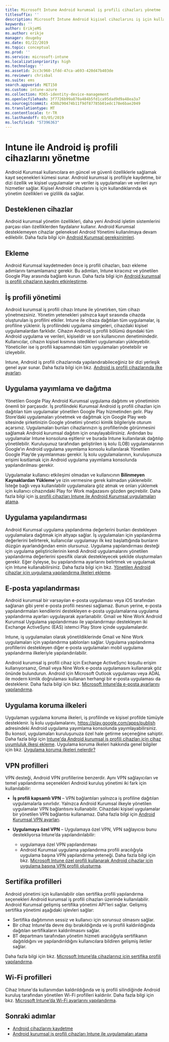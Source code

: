 ```yaml
---
title: Microsoft Intune Android kurumsal iş profili cihazları yönetme
titlesuffix: ''
description: Microsoft Intune Android kişisel cihazlarını iş için kullandıklarında ek yönetim özellikleri ve gizlilik sağlamak için Android kurumsal iş profili cihazları yönetir.
keywords: ''
author: ErikjeMS
ms.author: erikje
manager: dougeby
ms.date: 01/22/2019
ms.topic: conceptual
ms.prod: ''
ms.service: microsoft-intune
ms.localizationpriority: high
ms.technology: ''
ms.assetid: 2cc3c960-1fdd-47ca-a693-420d47b403de
ms.reviewer: chrisbal
ms.suite: ems
search.appverid: MET150
ms.custom: intune-azure
ms.collection: M365-identity-device-management
ms.openlocfilehash: 3f7726b99a870a404b5fd1ca95dad9d9a48ea3a7
ms.sourcegitcommit: 430b290474b11f9df87785b01edc178e6bae2049
ms.translationtype: MT
ms.contentlocale: tr-TR
ms.lasthandoff: 03/05/2019
ms.locfileid: "57396363"
---
```

# <a name="manage-android-work-profile-devices-with-intune"></a>Intune ile Android iş profili cihazlarını yönetme

Android Kurumsal kullanıcılara en güncel ve güvenli özelliklerle sağlamak kayıt seçenekleri kümesi sunar. Android kurumsal iş profiliyle kaydetme, bir dizi özellik ve kişisel uygulamalar ve veriler iş uygulamaları ve verileri ayrı hizmetler sağlar. Kişisel Android cihazlarını iş için kullandıklarında ek yönetim özellikleri ve gizlilik da sağlar. 

## <a name="supported-devices"></a>Desteklenen cihazlar

Android kurumsal yönetim özellikleri, daha yeni Android işletim sistemlerini parçası olan özelliklerden faydalanır kullanır. Android Kurumsal desteklemeyen cihazlar geleneksel Android Yönetimi kullanılmaya devam edilebilir. Daha fazla bilgi için [Android Kurumsal gereksinimleri](https://support.google.com/work/android/answer/6174145?hl=en&ref_topic=6151012).

## <a name="onboarding"></a>Ekleme

Android Kurumsal kaydetmeden önce iş profili cihazları, bazı ekleme adımlarını tamamlamanız gerekir. Bu adımları, Intune kiracınız ve yönetilen Google Play arasında bağlantı kurun. Daha fazla bilgi için [Android kurumsal iş profili cihazların kaydını etkinleştirme](android-work-profile-enroll.md).

## <a name="work-profile-management"></a>İş profili yönetimi

Android kurumsal iş profili cihazı Intune ile yönetirken, tüm cihazı yönetmezsiniz. Yönetim yetenekleri yalnızca kayıt sırasında cihazda oluşturulan iş profilini etkiler. Intune ile cihaza dağıtılan tüm uygulamalar, iş profiline yüklenir. İş profilindeki uygulama simgeleri, cihazdaki kişisel uygulamalardan farklıdır. Cihazın Android iş profili bölümü dışındaki tüm Android uygulama ve verileri, kişiseldir ve son kullanıcının denetimindedir. Kullanıcılar, cihazın kişisel kısmına istedikleri uygulamaları yükleyebilir. Yöneticiler ise iş profili kapsamındaki tüm uygulamaları yönetebilir ve izleyebilir.

Intune, Android iş profili cihazlarında yapılandırabileceğiniz bir dizi yerleşik genel ayar sunar. Daha fazla bilgi için bkz. [Android iş profili cihazlarında ilke ayarları](compliance-policy-create-android-for-work.md).

## <a name="app-publishing-and-distribution"></a>Uygulama yayımlama ve dağıtma

Yönetilen Google Play Android Kurumsal uygulama dağıtımı ve yönetiminin önemli bir parçasıdır. İş profilindeki Kurumsal Android iş profili cihazları için dağıtılan tüm uygulamalar yönetilen Google Play hizmetinden gelir. Play Store’daki uygulamaları yönetmek ve dağıtmak için Google Play web sitesinde şirketinizin Google yönetimi yönetici kimlik bilgileriyle oturum açarsınız. Uygulamaları bunları cihazlarınızın iş profillerinde görünmesini sağlamak Android kurumsal dağıtım için onaylayabilirsiniz. Ardından bu uygulamalar Intune konsoluna eşitlenir ve burada Intune kullanılarak dağıtılıp yönetilebilir. Kuruluşunuz tarafından geliştirilen iş kolu (LOB) uygulamalarının Google’ın Android uygulama yayımlama konsolu kullanılarak Yönetilen Google Play’de yayımlanması gerekir. İş kolu uygulamalarının, kuruluşunuza erişimi kısıtlamak için Android uygulama yayımlama konsolunda yapılandırılması gerekir.

Uygulamalar kullanıcı etkileşimi olmadan ve kullanıcının **Bilinmeyen Kaynaklardan Yükleme**'ye izin vermesine gerek kalmadan yüklenebilir. İsteğe bağlı veya kullanılabilir uygulamalara göz atmak ve onları yüklemek için kullanıcı cihazındaki Play for Work mağazasını gözden geçirebilir. Daha fazla bilgi için [iş profili cihazları Intune ile Android Kurumsal uygulamaları atama](apps-add-android-for-work.md).

## <a name="app-configuration"></a>Uygulama yapılandırması

Android Kurumsal uygulama yapılandırma değerlerini bunları destekleyen uygulamalara dağıtmak için altyapı sağlar. İş uygulamaları için yapılandırma değerlerini belirterek, kullanıcılar uygulamayı ilk kez başlattığında bunların düzgün ayarlandığından emin olursunuz. Uygulama yapılandırması desteği için uygulama geliştiricilerinin kendi Android uygulamalarını yönetilen yapılandırma değerlerini spesifik olarak destekleyecek şekilde oluşturmaları gerekir. Eğer öyleyse, bu yapılandırma ayarlarını belirtmek ve uygulamak için Intune kullanabilirsiniz. Daha fazla bilgi için bkz. [Yönetilen Android cihazlar için uygulama yapılandırma ilkeleri ekleme](app-configuration-policies-use-android.md).

## <a name="email-configuration"></a>E-posta yapılandırması

Android kurumsal bir varsayılan e-posta uygulaması veya iOS tarafından sağlanan gibi yerel e-posta profili nesnesi sağlamaz. Bunun yerine, e-posta yapılandırmaları kendilerini destekleyen e-posta uygulamalarına uygulama yapılandırma ayarları uygulayarak ayarlanabilir. Gmail ve Nine Work Android Kurumsal Uygulama yapılandırması ile yapılandırmayı destekleyen iki Exchange ActiveSync (EAS) istemci Play Store içinde uygulamalardır.

Intune, iş uygulamaları olarak yönetildiklerinde Gmail ve Nine Work uygulamaları için yapılandırma şablonları sağlar. Uygulama yapılandırma profillerini destekleyen diğer e-posta uygulamaları mobil uygulama yapılandırma ilkeleriyle yapılandırılabilir.

Android kurumsal iş profili cihaz için Exchange ActiveSync koşullu erişim kullanıyorsanız, Gmail veya Nine Work e-posta uygulamasını kullanarak göz önünde bulundurun. Android için Microsoft Outlook uygulaması veya ADAL ile modern kimlik doğrulaması kullanan herhangi bir e-posta uygulaması da desteklenir. Daha fazla bilgi için bkz. [Microsoft Intune’da e-posta ayarlarını yapılandırma](email-settings-configure.md).

## <a name="app-protection-policies"></a>Uygulama koruma ilkeleri

Uygulaman uygulama koruma ilkeleri, iş profilinde ve kişisel profilde tümüyle desteklenir. İş kolu uygulamalarını, https://play.google.com/apps/publish adresindeki Android uygulama yayımlama konsolunda yayımlayabilirsiniz. Bu konsol, uygulamaları kuruluşunuza özel hale getirme seçeneğine sahiptir. Daha fazla bilgi için [Intune'da Android kurumsal iş profili cihazları için cihaz uyumluluk ilkesi ekleme](compliance-policy-create-android-for-work.md). Uygulama koruma ilkeleri hakkında genel bilgiler için bkz. [Uygulama koruma ilkeleri nelerdir?](app-protection-policy.md)

## <a name="vpn-profiles"></a>VPN profilleri

VPN desteği, Android VPN profillerine benzerdir. Aynı VPN sağlayıcıları ve temel yapılandırma seçenekleri Android kuruluş yönetimi iki fark için kullanılabilir:

-  **İş profili kapsamlı VPN** – VPN bağlantıları yalnızca iş profiline dağıtılan uygulamalarla sınırlıdır. Yalnızca Android Kurumsal ilkeyle yönetilen uygulamalar VPN bağlantısını kullanabilir. Cihazdaki kişisel uygulamalar bir yönetilen VPN bağlantısı kullanamaz. Daha fazla bilgi için [Android Kurumsal VPN ayarları](vpn-settings-android.md#android-enterprise-vpn-settings).

-  **Uygulamaya özel VPN** – Uygulamaya özel VPN, VPN sağlayıcısı bunu destekliyorsa Intune’da yapılandırılabilir:
    - uygulamaya özel VPN yapılandırması
    - Android Kurumsal uygulama yapılandırma profili aracılığıyla uygulama başına VPN yapılandırma yeteneği.
    Daha fazla bilgi için bkz. [Microsoft Intune özel profili kullanarak Android cihazlar için uygulama başına VPN profili oluşturma](android-pulse-secure-per-app-vpn.md).

## <a name="certificate-profiles"></a>Sertifika profilleri

Android yönetimi için kullanılabilir olan sertifika profili yapılandırma seçenekleri Android kurumsal iş profili cihazları üzerinde kullanılabilir. Android Kurumsal gelişmiş sertifika yönetimi API'leri sağlar. Gelişmiş sertifika yönetimi aşağıdaki işlevleri sağlar:

-  Sertifika dağıtımının sessiz ve kullanıcı için sorunsuz olmasını sağlar.
-  Bir cihaz Intune’da devre dışı bırakıldığında ve iş profili kaldırıldığında dağıtılan sertifikaların kaldırılmasını sağlar.
-  BT departmanı tarafından yönetim hizmeti aracılığıyla sertifikanın dağıtıldığını ve yapılandırıldığını kullanıcılara bildiren gelişmiş iletiler sağlar.

Daha fazla bilgi için bkz. [Microsoft Intune’da cihazlarınız için sertifika profili yapılandırma](certificates-configure.md).

## <a name="wi-fi-profiles"></a>Wi-Fi profilleri

Cihaz Intune'da kullanımdan kaldırıldığında ve iş profili silindiğinde Android kuruluş tarafından yönetilen Wi-Fi profilleri kaldırılır. Daha fazla bilgi için bkz. [Microsoft Intune’da Wi-Fi ayarlarını yapılandırma](wi-fi-settings-configure.md).

## <a name="next-steps"></a>Sonraki adımlar
- [Android cihazlarını kaydetme](android-enroll.md)
- [Android kurumsal iş profili cihazları Intune ile uygulamaları atama](apps-add-android-for-work.md)
